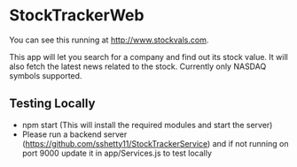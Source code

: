# StockTrackerWeb
You can see this running at http://www.stockvals.com.

This app will let you search for a company and find out its stock value. It will also fetch the latest news related to the stock.
Currently only NASDAQ symbols supported.

## Testing Locally
 * npm start (This will install the required modules and start the server)
 * Please run a backend server (https://github.com/sshetty11/StockTrackerService) and if not running on port 9000
update it in app/Services.js to test locally
